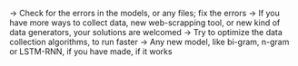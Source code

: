 -> Check for the errors in the models, or any files; fix the errors
-> If you have more ways to collect data, new web-scrapping tool, or new kind of data generators, your solutions are welcomed
-> Try to optimize the data collection algorithms, to run faster
-> Any new model, like bi-gram, n-gram or LSTM-RNN, if you have made, if it works
